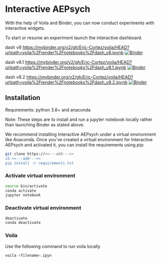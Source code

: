 # Interactive AEPsych

With the help of Voila and Binder, you can now
conduct experiments with interactive widgets.

To start or resume an experiment launch the interactive dashboard.

dash v8
https://mybinder.org/v2/gh/Eric-Cortez/voila/HEAD?urlpath=voila%2Frender%2Fnotebooks%2Fdash_v8.ipynb
[![Binder](https://mybinder.org/badge_logo.svg)](https://mybinder.org/v2/gh/Eric-Cortez/voila/HEAD?urlpath=voila%2Frender%2Fnotebooks%2Fdash_v8.ipynb)

dash v8.1
https://mybinder.org/v2/gh/Eric-Cortez/voila/HEAD?urlpath=voila%2Frender%2Fnotebooks%2Fdash_v8.1.ipynb
[![Binder](https://mybinder.org/badge_logo.svg)](https://mybinder.org/v2/gh/Eric-Cortez/voila/HEAD?urlpath=voila%2Frender%2Fnotebooks%2Fdash_v8.1.ipynb)

dash v8.2
https://mybinder.org/v2/gh/Eric-Cortez/voila/HEAD?urlpath=voila%2Frender%2Fnotebooks%2Fdash_v8.2.ipynb
[![Binder](https://mybinder.org/badge_logo.svg)](https://mybinder.org/v2/gh/Eric-Cortez/voila/HEAD?urlpath=voila%2Frender%2Fnotebooks%2Fdash_v8.2.ipynb)
## Installation

Requirements: python 3.8+ and anaconda

Note: These steps are to install and run a jupyter notebook locally
rather than launching Binder as stated above.

We recommend installing Interactive AEPsych under a virtual
environment like Anaconda. Once you've created a virtual environment
for Interactive AEPsych and activated it, you can install the requirements
using pip:

```bash
git clone https://<<---add--->>
cd <<---add--->>
pip install -r requirements.txt
```


### Activate virtual environment

```bash
source bin/activate
conda activate
jupyter notebook
```
### Deactivate virtual environment
```bash
deactivate
conda deactivate
```

### Voila

Use the following command to run voila locally

```bash
voila <filename>.ipyn
```

